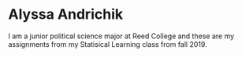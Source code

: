 # Alyssa Andrichik
I am a junior political science major at Reed College and these are my assignments from my Statisical Learning class from fall 2019. 
